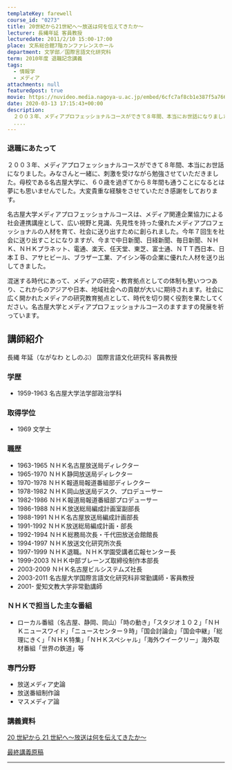 ```yaml
---
templateKey: farewell
course_id: "0273"
title: 20世紀から21世紀へ〜放送は何を伝えてきたか〜
lecturer: 長縄年延 客員教授
lecturedate: 2011/2/10 15:00-17:00
place: 文系総合館7階カンファレンスホール
department: 文学部／国際言語文化研究科
term: 2010年度 退職記念講義
tags:
  - 情報学
  - メディア
attachments: null
featuredpost: true
movie: https://nuvideo.media.nagoya-u.ac.jp/embed/6cfc7af8cb1e387f5a7669bd67fcb42e8c4ef309
date: 2020-03-13 17:15:43+00:00
description:
  ２００３年、メディアプロフェッショナルコースができて８年間、本当にお世話になりました。みなさんと一緒に、刺激を受けながら勉強させていただきました。母校である名古屋大学に、６０歳を過ぎてから８年間も通うことになるとは夢にも思いませんでした。大変貴重な経験をさせていただき感謝をしております。名古屋大学メディアプロフェッショナルコースは、メディア関連企業協力による社会連携講座として、広い視野と見
  ....
---
```


### 退職にあたって

２００３年、メディアプロフェッショナルコースができて８年間、本当にお世話になりました。みなさんと一緒に、刺激を受けながら勉強させていただきました。母校である名古屋大学に、６０歳を過ぎてから８年間も通うことになるとは夢にも思いませんでした。大変貴重な経験をさせていただき感謝をしております。

名古屋大学メディアプロフェッショナルコースは、メディア関連企業協力による社会連携講座として、広い視野と見識、先見性を持った優れたメディアプロフェッショナルの人材を育て、社会に送り出すために創られました。今年７回生を社会に送り出すことになりますが、今まで中日新聞、日経新聞、毎日新聞、ＮＨＫ、ＮＨＫプラネット、電通、楽天、任天堂、東芝、富士通、ＮＴＴ西日本、日本ＩＢ、アサヒビール、ブラザー工業、アイシン等の企業に優れた人材を送り出してきました。

混迷する時代にあって、メディアの研究・教育拠点としての体制も整いつつあり、これからのアジアや日本、地域社会への貢献が大いに期待されます。社会に広く開かれたメディアの研究教育拠点として、時代を切り開く役割を果たしてください。名古屋大学とメディアプロフェッショナルコースのますますの発展を祈っています。

## 講師紹介

長縄 年延（ながなわ としのぶ） 国際言語文化研究科 客員教授

### 学歴

- 1959-1963 名古屋大学法学部政治学科

### 取得学位

- 1969 文学士

### 職歴

- 1963-1965 ＮＨＫ名古屋放送局ディレクター
- 1965-1970 ＮＨＫ静岡放送局ディレクター
- 1970-1978 ＮＨＫ報道局報道番組部ディレクター
- 1978-1982 ＮＨＫ岡山放送局デスク、プロデューサー
- 1982-1986 ＮＨＫ報道局報道番組部プロデューサー
- 1986-1988 ＮＨＫ放送総局編成計画室副部長
- 1988-1991 ＮＨＫ名古屋放送局編成計画部長
- 1991-1992 ＮＨＫ放送総局編成計画・部長
- 1992-1994 ＮＨＫ総務局次長・千代田放送会館館長
- 1994-1997 ＮＨＫ放送文化研究所次長
- 1997-1999 ＮＨＫ退職。ＮＨＫ学園受講者広報センター長
- 1999-2003 ＮＨＫ中部ブレーンズ取締役制作本部長
- 2003-2009 ＮＨＫ名古屋ビルシステムズ社長
- 2003-2011 名古屋大学国際言語文化研究科非常勤講師・客員教授
- 2001- 愛知文教大学非常勤講師

### ＮＨＫで担当した主な番組

- ローカル番組（名古屋、静岡、岡山）「時の動き」「スタジオ１０２」「ＮＨＫニュースワイド」「ニュースセンター９時」「国会討論会」「国会中継」「総理にきく」「ＮＨＫ特集」「ＮＨＫスペシャル」「海外ウイークリー」海外取材番組「世界の鉄道」等

### 専門分野

- 放送メディア史論
- 放送番組制作論
- マスメディア論

### 講義資料

[20 世紀から 21 世紀へ〜放送は何を伝えてきたか〜](https://ocw.nagoya-u.jp/files/273/naganawa_slide.pdf)

[最終講義原稿](https://ocw.nagoya-u.jp/files/273/g_naganawa.pdf)

---
